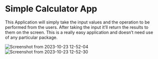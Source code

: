# Simple Calculator App

This Application will simply take the input values and the
operation to be performed from the users. After taking the input it’ll return
the results to them on the screen. This is a really easy application and doesn’t
need use of any particular package.

![Screenshot from 2023-10-23 12-52-04](https://github.com/PSitole/OIBSIP/assets/108081938/17c156db-a193-4f83-b9f9-09a99b1e3057)
![Screenshot from 2023-10-23 12-52-30](https://github.com/PSitole/OIBSIP/assets/108081938/5000bcc7-7940-4d84-b578-a6c3f9e447ed)


